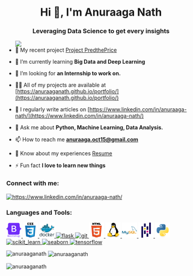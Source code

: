 
<h1 align="center">Hi 👋, I'm Anuraaga Nath</h1>
<h3 align="center">Leveraging Data Science to get every insights</h3>
<image src="https://images.squarespace-cdn.com/content/574faff6f8baf35e5da43485/1504710009065-AT3D2U3AU5704B2VD24R/Data-Inspect.gif?content-type=image%2Fgif" align="right" width="480">


- 🔭 My recent project [Project PredthePrice](https://github.com/AnuraagaNath/Project-PredthePrice)

- 🌱 I’m currently learning **Big Data and Deep Learning**

- 👯 I’m looking for **an Internship to work on.**

- 👨‍💻 All of my projects are available at [https://anuraaganath.github.io/portfolio/](https://anuraaganath.github.io/portfolio/)

- 📝 I regularly write articles on [https://www.linkedin.com/in/anuraaga-nath/](https://www.linkedin.com/in/anuraaga-nath/)

- 💬 Ask me about **Python, Machine Learning, Data Analysis.**

- 📫 How to reach me **anuraaga.oct15@gmail.com**

- 📄 Know about my experiences [Resume](https://docs.google.com/document/d/e/2PACX-1vSVDFGtV3wMhzzos0x1-vlH03kOaboW0mjaNKyOJnpBfHZ6iAy6JuU8asukv-8OKZTuib7iAxy3UfsW/pub)

- ⚡ Fun fact **I love to learn new things**

<h3 align="left">Connect with me:</h3>
<p align="left">
<a href="https://linkedin.com/in/https://www.linkedin.com/in/anuraaga-nath/" target="blank"><img align="center" src="https://raw.githubusercontent.com/rahuldkjain/github-profile-readme-generator/master/src/images/icons/Social/linked-in-alt.svg" alt="https://www.linkedin.com/in/anuraaga-nath/" height="30" width="40" /></a>
</p>

<h3 align="left">Languages and Tools:</h3>
<p align="left"> <a href="https://getbootstrap.com" target="_blank" rel="noreferrer"> <img src="https://raw.githubusercontent.com/devicons/devicon/master/icons/bootstrap/bootstrap-plain-wordmark.svg" alt="bootstrap" width="40" height="40"/> </a> <a href="https://www.w3schools.com/css/" target="_blank" rel="noreferrer"> <img src="https://raw.githubusercontent.com/devicons/devicon/master/icons/css3/css3-original-wordmark.svg" alt="css3" width="40" height="40"/> </a> <a href="https://www.docker.com/" target="_blank" rel="noreferrer"> <img src="https://raw.githubusercontent.com/devicons/devicon/master/icons/docker/docker-original-wordmark.svg" alt="docker" width="40" height="40"/> </a> <a href="https://flask.palletsprojects.com/" target="_blank" rel="noreferrer"> <img src="https://www.vectorlogo.zone/logos/pocoo_flask/pocoo_flask-icon.svg" alt="flask" width="40" height="40"/> </a> <a href="https://git-scm.com/" target="_blank" rel="noreferrer"> <img src="https://www.vectorlogo.zone/logos/git-scm/git-scm-icon.svg" alt="git" width="40" height="40"/> </a> <a href="https://www.w3.org/html/" target="_blank" rel="noreferrer"> <img src="https://raw.githubusercontent.com/devicons/devicon/master/icons/html5/html5-original-wordmark.svg" alt="html5" width="40" height="40"/> </a> <a href="https://www.linux.org/" target="_blank" rel="noreferrer"> <img src="https://raw.githubusercontent.com/devicons/devicon/master/icons/linux/linux-original.svg" alt="linux" width="40" height="40"/> </a> <a href="https://www.mysql.com/" target="_blank" rel="noreferrer"> <img src="https://raw.githubusercontent.com/devicons/devicon/master/icons/mysql/mysql-original-wordmark.svg" alt="mysql" width="40" height="40"/> </a> <a href="https://pandas.pydata.org/" target="_blank" rel="noreferrer"> <img src="https://raw.githubusercontent.com/devicons/devicon/2ae2a900d2f041da66e950e4d48052658d850630/icons/pandas/pandas-original.svg" alt="pandas" width="40" height="40"/> </a> <a href="https://www.python.org" target="_blank" rel="noreferrer"> <img src="https://raw.githubusercontent.com/devicons/devicon/master/icons/python/python-original.svg" alt="python" width="40" height="40"/> </a> <a href="https://scikit-learn.org/" target="_blank" rel="noreferrer"> <img src="https://upload.wikimedia.org/wikipedia/commons/0/05/Scikit_learn_logo_small.svg" alt="scikit_learn" width="40" height="40"/> </a> <a href="https://seaborn.pydata.org/" target="_blank" rel="noreferrer"> <img src="https://seaborn.pydata.org/_images/logo-mark-lightbg.svg" alt="seaborn" width="40" height="40"/> </a> <a href="https://www.tensorflow.org" target="_blank" rel="noreferrer"> <img src="https://www.vectorlogo.zone/logos/tensorflow/tensorflow-icon.svg" alt="tensorflow" width="40" height="40"/> </a> </p>

<p><img align="left" src="https://github-readme-stats.vercel.app/api/top-langs?username=anuraaganath&show_icons=true&locale=en&layout=compact" alt="anuraaganath" /></p>

<p>&nbsp;<img align="center" src="https://github-readme-stats.vercel.app/api?username=anuraaganath&show_icons=true&locale=en" alt="anuraaganath" /></p>

<p><img align="center" src="https://github-readme-streak-stats.herokuapp.com/?user=anuraaganath&" alt="anuraaganath" /></p>
